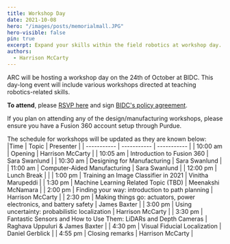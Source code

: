 ```yaml
---
title: Workshop Day
date: 2021-10-08
hero: "/images/posts/memorialmall.JPG"
hero-visible: false
pin: true
excerpt: Expand your skills within the field robotics at workshop day.
authors:
  - Harrison McCarty
---
```


ARC will be hosting a workshop day on the 24th of October at BIDC. This day-long event will include various workshops directed at teaching robotics-related skills.

**To attend**, please [RSVP here](https://forms.gle/2sHWDYpFZEBiFMqp6) and sign [BIDC's policy agreement](https://www.openpassport.org/Badge/Bechtel-Center-Membership/Criteria).

If you plan on attending any of the design/manufacturing workshops, please ensure you have a Fusion 360 account setup through Purdue.

The schedule for workshops will be updated as they are known below:
|Time | Topic | Presenter |
| ----------- | ----------- | ----------- |
| 10:00 am | Opening | Harrison McCarty |
| 10:05 am | Introduction to Fusion 360 | Sara Swanlund |
| 10:30 am | Designing for Manufacturing | Sara Swanlund |
| 11:00 am | Computer-Aided Manufacturing | Sara Swanlund |
| 12:00 pm | Lunch Break | |
| 1:00 pm | Training an Image Classifier in 2021 | Vinitha Marupeddi |
| 1:30 pm | Machine Learning Related Topic (TBD) | Meenakshi McNamara |
| 2:00 pm | Finding your way: introduction to path planning | Harrison McCarty |
| 2:30 pm | Making things go: actuators, power electronics, and battery safety | James Baxter |
| 3:00 pm | Using uncertainty: probabilistic localization | Harrison McCarty |
| 3:30 pm | Fantastic Sensors and How to Use Them: LiDARs and Depth Cameras | Raghava Uppuluri & James Baxter |
| 4:30 pm | Visual Fiducial Localization | Daniel Gerblick |
| 4:55 pm | Closing remarks | Harrison McCarty |
